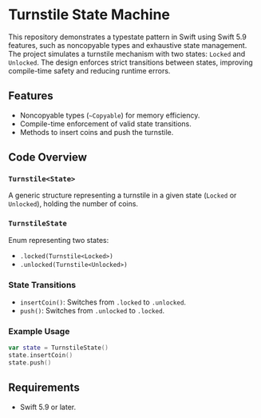 # Turnstile State Machine

This repository demonstrates a typestate pattern in Swift using Swift 5.9 features, such as noncopyable types and exhaustive state management. The project simulates a turnstile mechanism with two states: `Locked` and `Unlocked`. The design enforces strict transitions between states, improving compile-time safety and reducing runtime errors.

## Features

- Noncopyable types (`~Copyable`) for memory efficiency.
- Compile-time enforcement of valid state transitions.
- Methods to insert coins and push the turnstile.

## Code Overview

### `Turnstile<State>`

A generic structure representing a turnstile in a given state (`Locked` or `Unlocked`), holding the number of coins.

### `TurnstileState`

Enum representing two states:
- `.locked(Turnstile<Locked>)`
- `.unlocked(Turnstile<Unlocked>)`

### State Transitions

- `insertCoin()`: Switches from `.locked` to `.unlocked`.
- `push()`: Switches from `.unlocked` to `.locked`.

### Example Usage

```swift
var state = TurnstileState()
state.insertCoin()
state.push()
```

## Requirements

- Swift 5.9 or later.
